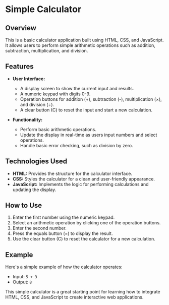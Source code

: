 # Simple Calculator



## Overview

This is a basic calculator application built using HTML, CSS, and JavaScript. It allows users to perform simple arithmetic operations such as addition, subtraction, multiplication, and division.

## Features

- **User  Interface:** 
  - A display screen to show the current input and results.
  - A numeric keypad with digits 0-9.
  - Operation buttons for addition (+), subtraction (-), multiplication (×), and division (÷).
  - A clear button (C) to reset the input and start a new calculation.

- **Functionality:**
  - Perform basic arithmetic operations.
  - Update the display in real-time as users input numbers and select operations.
  - Handle basic error checking, such as division by zero.

## Technologies Used

- **HTML:** Provides the structure for the calculator interface.
- **CSS:** Styles the calculator for a clean and user-friendly appearance.
- **JavaScript:** Implements the logic for performing calculations and updating the display.

## How to Use

1. Enter the first number using the numeric keypad.
2. Select an arithmetic operation by clicking one of the operation buttons.
3. Enter the second number.
4. Press the equals button (=) to display the result.
5. Use the clear button (C) to reset the calculator for a new calculation.

## Example

Here's a simple example of how the calculator operates:

- Input: `5 + 3`
- Output: `8`

This simple calculator is a great starting point for learning how to integrate HTML, CSS, and JavaScript to create interactive web applications.